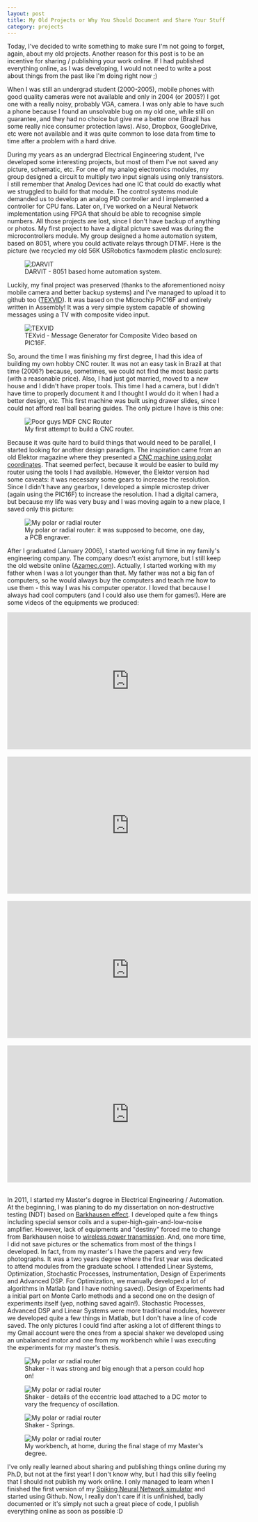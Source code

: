 ```yaml
---
layout: post
title: My Old Projects or Why You Should Document and Share Your Stuff Online
category: projects
---
```


Today, I've decided to write something to make sure I'm not going to forget, again, about my old projects. Another reason for this post is to be an incentive for sharing / publishing your work online. If I had published everything online, as I was developing, I would not need to write a post about things from the past like I'm doing right now ;)  

When I was still an undergrad student (2000-2005), mobile phones with good quality cameras were not available and only in 2004 (or 2005?) I got one with a really noisy, probably VGA, camera.  I was only able to have such a phone because I found an unsolvable bug on my old one, while still on guarantee, and they had no choice but give me a better one (Brazil has some really nice consumer protection laws). Also, Dropbox, GoogleDrive, etc were not available and it was quite common to lose data from time to time after a problem with a hard drive.

During my years as an undergrad Electrical Engineering student, I've developed some interesting projects, but most of them I've not saved any picture, schematic, etc. For one of my analog electronics modules, my group designed a circuit to multiply two input signals using only transistors. I still remember that Analog Devices had one IC that could do exactly what we struggled to build for that module. The control systems module demanded us to develop an analog PID controller and I implemented a controller for CPU fans. Later on, I've worked on a Neural Network implementation using FPGA that should be able to recognise simple numbers. All those projects are lost, since I don't have backup of anything or photos. My first project to have a digital picture saved was during the microcontrollers module. My group designed a home automation system, based on 8051, where you could activate relays through DTMF. Here is the picture (we recycled my old 56K USRobotics faxmodem plastic enclosure):  
<figure>
  <img src="{{ site.url }}/public/images/DARVIT_2.jpg?style=centerme" alt="DARVIT">
  <figcaption>DARVIT - 8051 based home automation system.</figcaption>
</figure>

Luckily, my final project was preserved (thanks to the aforementioned noisy mobile camera and better backup systems) and I've managed to upload it to github too ([TEXVID](https://github.com/ricardodeazambuja/TEXvid)). It was based on the Microchip PIC16F and entirely written in Assembly! It was a very simple system capable of showing messages using a TV with composite video input.  
<figure>
  <img src="{{ site.url }}/public/images/texvid_working.jpeg?style=centerme" alt="TEXVID">
  <figcaption>TEXvid - Message Generator for Composite Video based on PIC16F.</figcaption>
</figure>

So, around the time I was finishing my first degree, I had this idea of building my own hobby CNC router. It was not an easy task in Brazil at that time (2006?) because, sometimes, we could not find the most basic parts (with a reasonable price). Also, I had just got married, moved to a new house and I didn't have proper tools. This time I had a camera, but I didn't have time to properly document it and I thought I would do it when I had a better design, etc. This first machine was built using drawer slides, since I could not afford real ball bearing guides. The only picture I have is this one:  
<figure>
  <img src="{{ site.url }}/public/images/MyFirstRouter.jpg?style=centerme" alt="Poor guys MDF CNC Router">
  <figcaption>My first attempt to build a CNC router.</figcaption>
</figure>

Because it was quite hard to build things that would need to be parallel, I started looking for another design paradigm. The inspiration came from an old Elektor magazine where they presented a [CNC machine using polar coordinates](https://youtu.be/K7yomRmN52Q). That seemed perfect, because it would be easier to build my router using the tools I had available. However, the Elektor version had some caveats: it was necessary some gears to increase the resolution. Since I didn't have any gearbox, I developed a simple microstep driver (again using the PIC16F) to increase the resolution. I had a digital camera, but because my life was very busy and I was moving again to a new place, I saved only this picture:  
<figure>
  <img src="{{ site.url }}/public/images/MyRadialRouter.jpg?style=centerme" alt="My polar or radial router">
  <figcaption>My polar or radial router: it was supposed to become, one day, a PCB engraver.</figcaption>
</figure>

After I graduated (January 2006), I started working full time in my family's engineering company. The company doesn't exist anymore, but I still keep the old website online ([Azamec.com](http://azamec.com)). Actually, I started working with my father when I was a lot younger than that. My father was not a big fan of computers, so he would always buy the computers and teach me how to use them - this way I was his computer operator. I loved that because I always had cool computers (and I could also use them for games!). Here are some videos of the equipments we produced:  

<div class="video-container" align="center">
<iframe width="560" height="315" src="https://www.youtube.com/embed/UOWg353JbDk" frameborder="0" allowfullscreen></iframe>
</div>
<br />

<div class="video-container" align="center">
<iframe width="560" height="315" src="https://www.youtube.com/embed/UQGq369V3AI" frameborder="0" allowfullscreen></iframe>
</div>
<br />

<div class="video-container" align="center">
<iframe width="560" height="315" src="https://www.youtube.com/embed/Wz_oYNcNnos" frameborder="0" allowfullscreen></iframe>
</div>
<br />

<div class="video-container" align="center">
<iframe width="560" height="315" src="https://www.youtube.com/embed/oHGCXv1XYxI" frameborder="0" allowfullscreen></iframe>
</div>
<br />


In 2011, I started my Master's degree in Electrical Engineering / Automation. At the beginning, I was planing to do my dissertation on non-destructive testing (NDT) based on [Barkhausen effect](https://en.wikipedia.org/wiki/Barkhausen_effect). I developed quite a few things including special sensor coils and a super-high-gain-and-low-noise amplifier. However, lack of equipments and "destiny" forced me to change from Barkhausen noise to [wireless power transmission](http://ricardodeazambuja.com/publications/). And, one more time, I did not save pictures or the schematics from most of the things I developed. In fact, from my master's I have the papers and very few photographs. It was a two years degree where the first year was dedicated to attend modules from the graduate school. I attended Linear Systems, Optimization, Stochastic Processes, Instrumentation, Design of Experiments and Advanced DSP. For Optimization, we manually developed a lot of algorithms in Matlab (and I have nothing saved). Design of Experiments had a initial part on Monte Carlo methods and a second one on the design of experiments itself (yep, nothing saved again!). Stochastic Processes, Advanced DSP and Linear Systems were more traditional modules, however we developed quite a few things in Matlab, but I don't have a line of code saved. The only pictures I could find after asking a lot of different things to my Gmail account were the ones from a special shaker we developed using an unbalanced motor and one from my workbench while I was executing the experiments for my master's thesis.
<figure>
  <img src="{{ site.url }}/public/images/shaker_1.jpg?style=centerme" alt="My polar or radial router">
  <figcaption>Shaker - it was strong and big enough that a person could hop on!</figcaption>
</figure>

<figure>
  <img src="{{ site.url }}/public/images/shaker_2.jpg?style=centerme" alt="My polar or radial router">
  <figcaption>Shaker - details of the eccentric load attached to a DC motor to vary the frequency of oscillation.</figcaption>
</figure>

<figure>
  <img src="{{ site.url }}/public/images/shaker_3.jpg?style=centerme" alt="My polar or radial router">
  <figcaption>Shaker - Springs.</figcaption>
</figure>

<figure>
  <img src="{{ site.url }}/public/images/ExperimentoBancada.jpg?style=centerme" alt="My polar or radial router">
  <figcaption>My workbench, at home, during the final stage of my Master's degree.</figcaption>
</figure>

I've only really learned about sharing and publishing things online during my Ph.D, but not at the first year! I don't know why, but I had this silly feeling that I should not publish my work online. I only managed to learn when I finished the first version of my [Spiking Neural Network simulator](https://github.com/ricardodeazambuja/BEE) and started using Github. Now, I really don't care if it is unfinished, badly documented or it's simply not such a great piece of code, I publish everything online as soon as possible :D  
